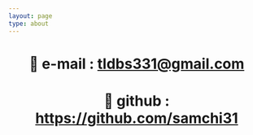 ```yaml
---
layout: page
type: about
---
```


<center>  
  
# 👾 e-mail : tldbs331@gmail.com

# 🐳 github : https://github.com/samchi31
  
</center>
